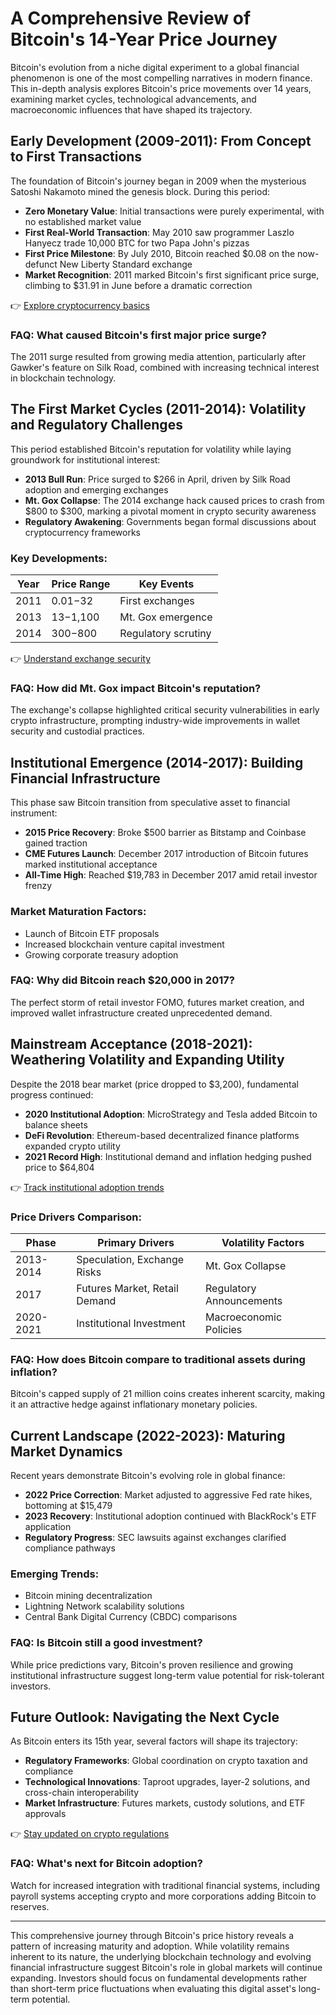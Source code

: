 # A Comprehensive Review of Bitcoin's 14-Year Price Journey

Bitcoin's evolution from a niche digital experiment to a global financial phenomenon is one of the most compelling narratives in modern finance. This in-depth analysis explores Bitcoin's price movements over 14 years, examining market cycles, technological advancements, and macroeconomic influences that have shaped its trajectory.

## Early Development (2009-2011): From Concept to First Transactions

The foundation of Bitcoin's journey began in 2009 when the mysterious Satoshi Nakamoto mined the genesis block. During this period:
- **Zero Monetary Value**: Initial transactions were purely experimental, with no established market value
- **First Real-World Transaction**: May 2010 saw programmer Laszlo Hanyecz trade 10,000 BTC for two Papa John's pizzas
- **First Price Milestone**: By July 2010, Bitcoin reached $0.08 on the now-defunct New Liberty Standard exchange
- **Market Recognition**: 2011 marked Bitcoin's first significant price surge, climbing to $31.91 in June before a dramatic correction

👉 [Explore cryptocurrency basics](https://bit.ly/okx-bonus)

### FAQ: What caused Bitcoin's first major price surge?
The 2011 surge resulted from growing media attention, particularly after Gawker's feature on Silk Road, combined with increasing technical interest in blockchain technology.

## The First Market Cycles (2011-2014): Volatility and Regulatory Challenges

This period established Bitcoin's reputation for volatility while laying groundwork for institutional interest:
- **2013 Bull Run**: Price surged to $266 in April, driven by Silk Road adoption and emerging exchanges
- **Mt. Gox Collapse**: The 2014 exchange hack caused prices to crash from $800 to $300, marking a pivotal moment in crypto security awareness
- **Regulatory Awakening**: Governments began formal discussions about cryptocurrency frameworks

### Key Developments:
| Year | Price Range | Key Events |
|------|-------------|------------|
| 2011 | $0.01-$32 | First exchanges |
| 2013 | $13-$1,100 | Mt. Gox emergence |
| 2014 | $300-$800 | Regulatory scrutiny |

👉 [Understand exchange security](https://bit.ly/okx-bonus)

### FAQ: How did Mt. Gox impact Bitcoin's reputation?
The exchange's collapse highlighted critical security vulnerabilities in early crypto infrastructure, prompting industry-wide improvements in wallet security and custodial practices.

## Institutional Emergence (2014-2017): Building Financial Infrastructure

This phase saw Bitcoin transition from speculative asset to financial instrument:
- **2015 Price Recovery**: Broke $500 barrier as Bitstamp and Coinbase gained traction
- **CME Futures Launch**: December 2017 introduction of Bitcoin futures marked institutional acceptance
- **All-Time High**: Reached $19,783 in December 2017 amid retail investor frenzy

### Market Maturation Factors:
- Launch of Bitcoin ETF proposals
- Increased blockchain venture capital investment
- Growing corporate treasury adoption

### FAQ: Why did Bitcoin reach $20,000 in 2017?
The perfect storm of retail investor FOMO, futures market creation, and improved wallet infrastructure created unprecedented demand.

## Mainstream Acceptance (2018-2021): Weathering Volatility and Expanding Utility

Despite the 2018 bear market (price dropped to $3,200), fundamental progress continued:
- **2020 Institutional Adoption**: MicroStrategy and Tesla added Bitcoin to balance sheets
- **DeFi Revolution**: Ethereum-based decentralized finance platforms expanded crypto utility
- **2021 Record High**: Institutional demand and inflation hedging pushed price to $64,804

👉 [Track institutional adoption trends](https://bit.ly/okx-bonus)

### Price Drivers Comparison:
| Phase        | Primary Drivers                  | Volatility Factors          |
|--------------|----------------------------------|-----------------------------|
| 2013-2014    | Speculation, Exchange Risks      | Mt. Gox Collapse            |
| 2017         | Futures Market, Retail Demand    | Regulatory Announcements    |
| 2020-2021    | Institutional Investment         | Macroeconomic Policies      |

### FAQ: How does Bitcoin compare to traditional assets during inflation?
Bitcoin's capped supply of 21 million coins creates inherent scarcity, making it an attractive hedge against inflationary monetary policies.

## Current Landscape (2022-2023): Maturing Market Dynamics

Recent years demonstrate Bitcoin's evolving role in global finance:
- **2022 Price Correction**: Market adjusted to aggressive Fed rate hikes, bottoming at $15,479
- **2023 Recovery**: Institutional adoption continued with BlackRock's ETF application
- **Regulatory Progress**: SEC lawsuits against exchanges clarified compliance pathways

### Emerging Trends:
- Bitcoin mining decentralization
- Lightning Network scalability solutions
- Central Bank Digital Currency (CBDC) comparisons

### FAQ: Is Bitcoin still a good investment?
While price predictions vary, Bitcoin's proven resilience and growing institutional infrastructure suggest long-term value potential for risk-tolerant investors.

## Future Outlook: Navigating the Next Cycle

As Bitcoin enters its 15th year, several factors will shape its trajectory:
- **Regulatory Frameworks**: Global coordination on crypto taxation and compliance
- **Technological Innovations**: Taproot upgrades, layer-2 solutions, and cross-chain interoperability
- **Market Infrastructure**: Futures markets, custody solutions, and ETF approvals

👉 [Stay updated on crypto regulations](https://bit.ly/okx-bonus)

### FAQ: What's next for Bitcoin adoption?
Watch for increased integration with traditional financial systems, including payroll systems accepting crypto and more corporations adding Bitcoin to reserves.

---

This comprehensive journey through Bitcoin's price history reveals a pattern of increasing maturity and adoption. While volatility remains inherent to its nature, the underlying blockchain technology and evolving financial infrastructure suggest Bitcoin's role in global markets will continue expanding. Investors should focus on fundamental developments rather than short-term price fluctuations when evaluating this digital asset's long-term potential.